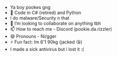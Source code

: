 - Ya boy pookes gng
- 👀 Code in C# (retired) and Python  
- I do malware/Security n that
- 💞️ I’m looking to collaborate on anything tbh
- 📫 How to reach me - Discord (pookie.da.rizzler)
- 😄 Pronouns - Ni/gger
- ⚡ Fun fact: Im 6'1 90kg (jacked 😘)
- I made a sick antivirus but i lost it :(

<!---
pookes-da-rizzler/pookes-da-rizzler is a ✨ special ✨ repository because its `README.md` (this file) appears on your GitHub profile.
You can click the Preview link to take a look at your changes.
--->
